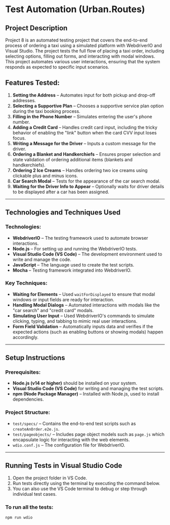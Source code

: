 # Test Automation (Urban.Routes)

## Project Description
Project 8 is an automated testing project that covers the end-to-end process of ordering a taxi using a simulated platform with WebdriverIO and Visual Studio. The project tests the full flow of placing a taxi order, including selecting options, filling out forms, and interacting with modal windows. This project automates various user interactions, ensuring that the system responds as expected to specific input scenarios.

## Features Tested:
1. **Setting the Address** – Automates input for both pickup and drop-off addresses.  
2. **Selecting a Supportive Plan** – Chooses a supportive service plan option during the taxi booking process.  
3. **Filling in the Phone Number** – Simulates entering the user's phone number.  
4. **Adding a Credit Card** – Handles credit card input, including the tricky behavior of enabling the "link" button when the card CVV input loses focus.  
5. **Writing a Message for the Driver** – Inputs a custom message for the driver.  
6. **Ordering a Blanket and Handkerchiefs** – Ensures proper selection and state validation of ordering additional items (blankets and handkerchiefs).  
7. **Ordering 2 Ice Creams** – Handles ordering two ice creams using clickable plus and minus icons.  
8. **Car Search Modal** – Tests for the appearance of the car search modal.  
9. **Waiting for the Driver Info to Appear** – Optionally waits for driver details to be displayed after a car has been assigned.  

---

## Technologies and Techniques Used

### Technologies:
- **WebdriverIO** – The testing framework used to automate browser interactions.  
- **Node.js** – For setting up and running the WebdriverIO tests.  
- **Visual Studio Code (VS Code)** – The development environment used to write and manage the code.  
- **JavaScript** – The language used to create the test scripts.  
- **Mocha** – Testing framework integrated into WebdriverIO.  

### Key Techniques:
- **Waiting for Elements** – Used `waitForDisplayed` to ensure that modal windows or input fields are ready for interaction.  
- **Handling Modal Dialogs** – Automated interactions with modals like the "car search" and "credit card" modals.  
- **Simulating User Input** – Used WebdriverIO's commands to simulate clicking, typing, and tabbing to mimic real user interactions.  
- **Form Field Validation** – Automatically inputs data and verifies if the expected actions (such as enabling buttons or showing modals) happen accordingly.  

---

## Setup Instructions

### Prerequisites:
- **Node.js (v14 or higher)** should be installed on your system.  
- **Visual Studio Code (VS Code)** for writing and managing the test scripts.  
- **npm (Node Package Manager)** – Installed with Node.js, used to install dependencies.  

### Project Structure:
- `test/specs/` – Contains the end-to-end test scripts such as `createAnOrder.e2e.js`.  
- `test/pageobjects/` – Includes page object models such as `page.js` which encapsulate logic for interacting with the web elements.  
- `wdio.conf.js` – The configuration file for WebdriverIO.  

---

## Running Tests in Visual Studio Code

1. Open the project folder in VS Code.  
2. Run tests directly using the terminal by executing the command below.  
3. You can also use the VS Code terminal to debug or step through individual test cases.  

### To run all the tests:
```sh
npm run wdio
